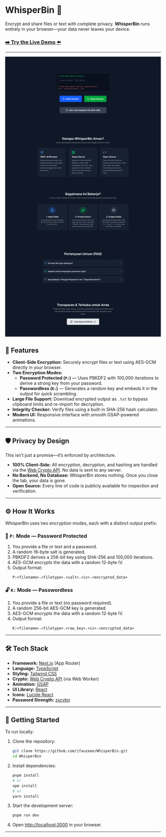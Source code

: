 # WhisperBin 🤫

Encrypt and share files or text with complete privacy. **WhisperBin** runs entirely in your browser—your data never leaves your device.

### [➡️ Try the Live Demo ⬅️](https://whisper-bin.vercel.app/)

---

<p align="center">
  <img src="app/img/image.png" alt="WhisperBin Demo">
</p>

## 🚀 Features

- **Client-Side Encryption:** Securely encrypt files or text using AES-GCM directly in your browser.
- **Two Encryption Modes:**
  - **Password Protected (`P:`)** — Uses PBKDF2 with 100,000 iterations to derive a strong key from your password.
  - **Passwordless (`K:`)** — Generates a random key and embeds it in the output for quick scrambling.
- **Large File Support:** Download encrypted output as `.txt` to bypass clipboard limits and re-import for decryption.
- **Integrity Checker:** Verify files using a built-in SHA-256 hash calculator.
- **Modern UI:** Responsive interface with smooth GSAP-powered animations.

---

## 🛡️ Privacy by Design

This isn’t just a promise—it’s enforced by architecture.

- **100% Client-Side:** All encryption, decryption, and hashing are handled via the [Web Crypto API](https://developer.mozilla.org/en-US/docs/Web/API/Web_Crypto_API). No data is sent to any server.
- **No Backend, No Database:** WhisperBin stores nothing. Once you close the tab, your data is gone.
- **Open Source:** Every line of code is publicly available for inspection and verification.

---

## ⚙️ How It Works

WhisperBin uses two encryption modes, each with a distinct output prefix:

### 🔐 `P:` Mode — Password Protected

1. You provide a file or text and a password.
2. A random 16-byte salt is generated.
3. PBKDF2 derives a 256-bit key using SHA-256 and 100,000 iterations.
4. AES-GCM encrypts the data with a random 12-byte IV.
5. Output format:
   ```
   P:<filename>.<filetype>.<salt>.<iv>.<encrypted_data>
   ```

### 🔓 `K:` Mode — Passwordless

1. You provide a file or text (no password required).
2. A random 256-bit AES-GCM key is generated.
3. AES-GCM encrypts the data with a random 12-byte IV.
4. Output format:
   ```
   K:<filename>.<filetype>.<raw_key>.<iv>.<encrypted_data>
   ```

---

## 🛠️ Tech Stack

- **Framework:** [Next.js](https://nextjs.org/) (App Router)
- **Language:** [TypeScript](https://www.typescriptlang.org/)
- **Styling:** [Tailwind CSS](https://tailwindcss.com/)
- **Crypto:** [Web Crypto API](https://developer.mozilla.org/en-US/docs/Web/API/Web_Crypto_API) (via Web Worker)
- **Animation:** [GSAP](https://gsap.com/)
- **UI Library:** [React](https://reactjs.org/)
- **Icons:** [Lucide React](https://lucide.dev/)
- **Password Strength:** [zxcvbn](https://github.com/dropbox/zxcvbn)

---

## 🏁 Getting Started

To run locally:

1. Clone the repository:
   ```bash
   git clone https://github.com/ifauzeee/WhisperBin.git
   cd WhisperBin
   ```

2. Install dependencies:
   ```bash
   pnpm install
   # or
   npm install
   # or
   yarn install
   ```

3. Start the development server:
   ```bash
   pnpm run dev
   ```

4. Open [http://localhost:3000](http://localhost:3000) in your browser.

---